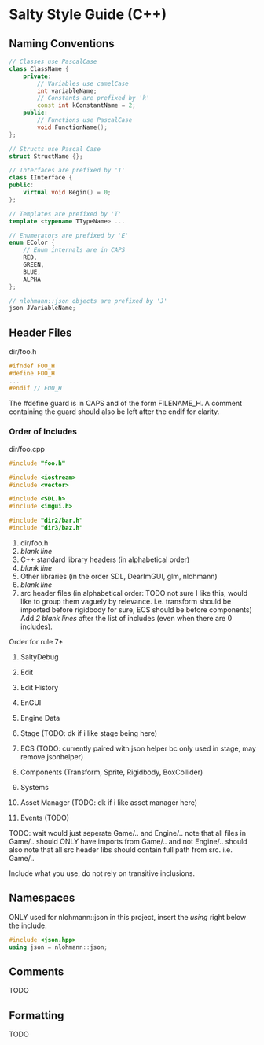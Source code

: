 # Salty Style Guide (C++)

## Naming Conventions
```C++
// Classes use PascalCase
class ClassName {
    private:
        // Variables use camelCase
        int variableName;
        // Constants are prefixed by 'k'
        const int kConstantName = 2;
    public:
        // Functions use PascalCase
        void FunctionName();
};

// Structs use Pascal Case
struct StructName {};

// Interfaces are prefixed by 'I'
class IInterface {
public:
    virtual void Begin() = 0;    
};

// Templates are prefixed by 'T'
template <typename TTypeName> ...

// Enumerators are prefixed by 'E'
enum EColor {
    // Enum internals are in CAPS
    RED, 
    GREEN, 
    BLUE, 
    ALPHA
};

// nlohmann::json objects are prefixed by 'J' 
json JVariableName;
```

## Header Files
dir/foo.h
```C++
#ifndef FOO_H
#define FOO_H
...
#endif // FOO_H
```
The #define guard is in CAPS and of the form FILENAME_H. A comment containing the guard should also be left after the endif for clarity.

### Order of Includes
dir/foo.cpp
```C++
#include "foo.h"

#include <iostream>
#include <vector>

#include <SDL.h>
#include <imgui.h>

#include "dir2/bar.h"
#include "dir3/baz.h"
```
1. dir/foo.h
2. *blank line*
3. C++ standard library headers (in alphabetical order)
4. *blank line*
5. Other libraries (in the order SDL, DearImGUI, glm, nlohmann)
6. *blank line*
7. src header files (in alphabetical order: TODO not sure I like this, would like to group them vaguely by relevance. i.e. transform should be 
imported before rigidbody for sure, ECS should be before components) 
Add *2 blank lines* after the list of includes (even when there are 0 includes).

Order for rule 7*
1. SaltyDebug
2. Edit
3. Edit History
4. EnGUI
5. Engine Data
6. Stage (TODO: dk if i like stage being here)

1. ECS (TODO: currently paired with json helper bc only used in stage, may remove jsonhelper)
2. Components (Transform, Sprite, Rigidbody, BoxCollider)
3. Systems
4. Asset Manager (TODO: dk if i like asset manager here)
5. Events (TODO)

TODO: wait would just seperate Game/.. and Engine/..
note that all files in Game/.. should ONLY have imports from Game/.. and not Engine/..
should also note that all src header libs should contain full path from src. i.e. Game/..

Include what you use, do not rely on transitive inclusions.

## Namespaces
ONLY used for nlohmann::json in this project, insert the *using* right below the include.
```C++
#include <json.hpp>
using json = nlohmann::json;
```

## Comments
TODO

## Formatting
TODO